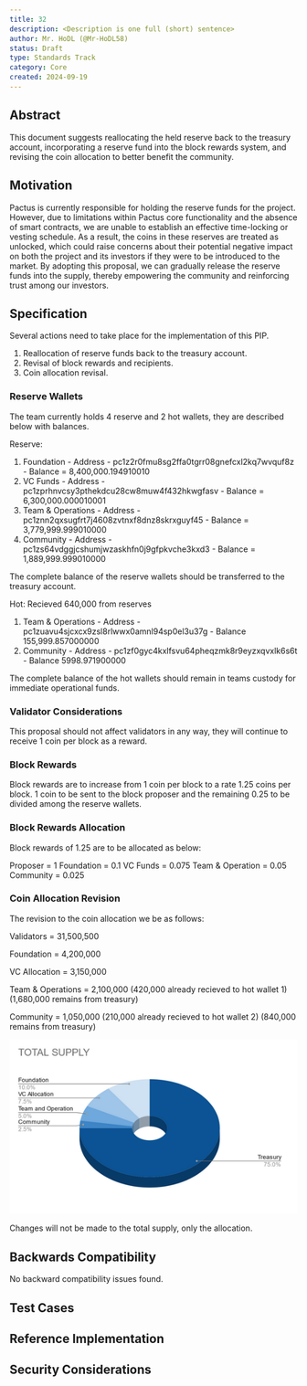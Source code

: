 ```yaml
---
title: 32
description: <Description is one full (short) sentence>
author: Mr. HoDL (@Mr-HoDL58)
status: Draft
type: Standards Track
category: Core
created: 2024-09-19
---
```


## Abstract

This document suggests reallocating the held reserve back to the treasury account, incorporating a reserve 
fund into the block rewards system, and revising the coin allocation to better benefit the community.


## Motivation

Pactus is currently responsible for holding the reserve funds for the project. However, due to limitations 
within Pactus core functionality and the absence of smart contracts, we are unable to establish an effective
time-locking or vesting schedule. As a result, the coins in these reserves are treated as unlocked, which 
could raise concerns about their potential negative impact on both the project and its investors if they 
were to be introduced to the market. By adopting this proposal, we can gradually release the reserve funds
into the supply, thereby empowering the community and reinforcing trust among our investors.


## Specification

Several actions need to take place for the implementation of this PIP.

  1. Reallocation of reserve funds back to the treasury account.
  2. Revisal of block rewards and recipients.
  3. Coin allocation revisal.
     

### Reserve Wallets

The team currently holds 4 reserve and 2 hot wallets, they are described below with balances.

Reserve:
  1. Foundation - Address - pc1z2r0fmu8sg2ffa0tgrr08gnefcxl2kq7wvquf8z - Balance = 8,400,000.194910010
  2. VC Funds - Address - pc1zprhnvcsy3pthekdcu28cw8muw4f432hkwgfasv - Balance = 6,300,000.000010001
  3. Team & Operations - Address - pc1znn2qxsugfrt7j4608zvtnxf8dnz8skrxguyf45 - Balance = 3,779,999.999010000
  4. Community - Address - pc1zs64vdggjcshumjwzaskhfn0j9gfpkvche3kxd3 - Balance = 1,889,999.999010000

The complete balance of the reserve wallets should be transferred to the treasury account.

Hot: Recieved 640,000 from reserves
  1. Team & Operations - Address - pc1zuavu4sjcxcx9zsl8rlwwx0amnl94sp0el3u37g - Balance 155,999.857000000
  2. Community - Address - pc1zf0gyc4kxlfsvu64pheqzmk8r9eyzxqvxlk6s6t - Balance 5998.971900000

The complete balance of the hot wallets should remain in teams custody for immediate operational funds.


### Validator Considerations

This proposal should not affect validators in any way, they will continue to receive 1 coin per block as a reward.


### Block Rewards 

Block rewards are to increase from 1 coin per block to a rate 1.25 coins per block. 1 coin to be sent to the block proposer
and the remaining 0.25 to be divided among the reserve wallets.


### Block Rewards Allocation

Block rewards of 1.25 are to be allocated as below:

Proposer = 1
Foundation = 0.1
VC Funds = 0.075
Team & Operation = 0.05
Community = 0.025


### Coin Allocation Revision

The revision to the coin allocation we be as follows:

Validators = 31,500,500

Foundation = 4,200,000

VC Allocation = 3,150,000

Team & Operations = 2,100,000 (420,000 already recieved to hot wallet 1) (1,680,000 remains from treasury)

Community = 1,050,000 (210,000 already recieved to hot wallet 2) (840,000 remains from treasury)

![PIP-32 - Revised Supply Allocation](../assets/pip-32/revised-supply-allocation.png)

Changes will not be made to the total supply, only the allocation.





## Backwards Compatibility

<!--

  This section is optional.

  All PIPs that introduce backwards incompatibilities must include a section describing these incompatibilities and their severity.
  The PIP must explain how the author proposes to deal with these incompatibilities.
  PIP submissions without a sufficient backwards compatibility treatise may be rejected outright.

  The current placeholder is acceptable for a draft.

  TODO: Remove this comment before submitting
-->

No backward compatibility issues found.

## Test Cases

<!--
  This section is optional.

  The Test Cases section should include expected input/output pairs, but may include a succinct set of executable tests.
  It should not include project build files.
  No new requirements may be be introduced here (meaning an implementation following only the Specification section should pass all tests here.)
  If the test suite is too large to reasonably be included inline, then consider adding it as one or more files in `../assets/pip-####/`.
  External links will not be allowed

  TODO: Remove this comment before submitting
-->

## Reference Implementation

<!--
  This section is optional.

  The Reference Implementation section should include a minimal implementation that assists in understanding or implementing this specification.
  It should not include project build files.
  The reference implementation is not a replacement for the Specification section, and the proposal should still be understandable without it.
  If the reference implementation is too large to reasonably be included inline, then consider adding it as one or more files in `../assets/pip-####/`. External links will not be allowed.

  TODO: Remove this comment before submitting
-->

## Security Considerations

<!--
  All PIPs must contain a section that discusses the security implications/considerations relevant to the proposed change.
  Include information that might be important for security discussions, surfaces risks and can be used throughout the life cycle of the proposal.
  For example, include security-relevant design decisions, concerns, important discussions, implementation-specific guidance and pitfalls, an outline of threats and risks and how they are being addressed.
  PIP submissions missing the "Security Considerations" section will be rejected.
  A PIP cannot proceed to status "Final" without a Security Considerations discussion deemed sufficient by the reviewers.

  The current placeholder is acceptable for a draft.
